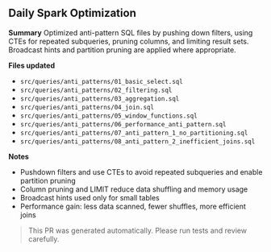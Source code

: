 ## Daily Spark Optimization

**Summary**
Optimized anti-pattern SQL files by pushing down filters, using CTEs for repeated subqueries, pruning columns, and limiting result sets. Broadcast hints and partition pruning are applied where appropriate.

**Files updated**
- `src/queries/anti_patterns/01_basic_select.sql`
- `src/queries/anti_patterns/02_filtering.sql`
- `src/queries/anti_patterns/03_aggregation.sql`
- `src/queries/anti_patterns/04_join.sql`
- `src/queries/anti_patterns/05_window_functions.sql`
- `src/queries/anti_patterns/06_performance_anti_pattern.sql`
- `src/queries/anti_patterns/07_anti_pattern_1_no_partitioning.sql`
- `src/queries/anti_patterns/08_anti_pattern_2_inefficient_joins.sql`


**Notes**
- Pushdown filters and use CTEs to avoid repeated subqueries and enable partition pruning
- Column pruning and LIMIT reduce data shuffling and memory usage
- Broadcast hints used only for small tables
- Performance gain: less data scanned, fewer shuffles, more efficient joins

> This PR was generated automatically. Please run tests and review carefully.
